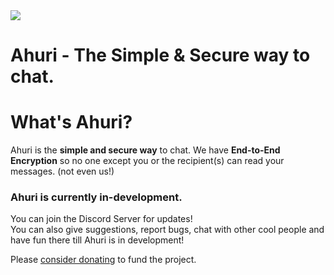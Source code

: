 <img src="https://cdn.discordapp.com/attachments/1017855060190965830/1024727848835096596/ahuri_card.png">

# Ahuri - The Simple & Secure way to chat.

# What's Ahuri?
Ahuri is the **simple and secure way** to chat. We have **End-to-End Encryption** so no one except you or the recipient(s) can read your messages. (not even us!)

### Ahuri is currently in-development.
You can join the Discord Server for updates!
<br>
You can also give suggestions, report bugs, chat with other cool people and have fun there till Ahuri is in development!

Please [consider donating](http://18.169.99.65/donate) to fund the project.
